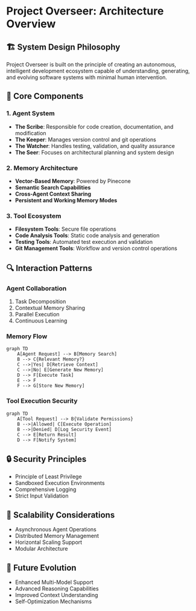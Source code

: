 # Project Overseer: Architecture Overview

## 🏗 System Design Philosophy

Project Overseer is built on the principle of creating an autonomous, intelligent development ecosystem capable of understanding, generating, and evolving software systems with minimal human intervention.

## 🧩 Core Components

### 1. Agent System
- **The Scribe**: Responsible for code creation, documentation, and modification
- **The Keeper**: Manages version control and git operations
- **The Watcher**: Handles testing, validation, and quality assurance
- **The Seer**: Focuses on architectural planning and system design

### 2. Memory Architecture
- **Vector-Based Memory**: Powered by Pinecone
- **Semantic Search Capabilities**
- **Cross-Agent Context Sharing**
- **Persistent and Working Memory Modes**

### 3. Tool Ecosystem
- **Filesystem Tools**: Secure file operations
- **Code Analysis Tools**: Static code analysis and generation
- **Testing Tools**: Automated test execution and validation
- **Git Management Tools**: Workflow and version control operations

## 🔍 Interaction Patterns

### Agent Collaboration
1. Task Decomposition
2. Contextual Memory Sharing
3. Parallel Execution
4. Continuous Learning

### Memory Flow
```mermaid
graph TD
    A[Agent Request] --> B[Memory Search]
    B --> C{Relevant Memory?}
    C -->|Yes| D[Retrieve Context]
    C -->|No| E[Generate New Memory]
    D --> F[Execute Task]
    E --> F
    F --> G[Store New Memory]
```

### Tool Execution Security
```mermaid
graph TD
    A[Tool Request] --> B{Validate Permissions}
    B -->|Allowed| C[Execute Operation]
    B -->|Denied| D[Log Security Event]
    C --> E[Return Result]
    D --> F[Notify System]
```

## 🔒 Security Principles
- Principle of Least Privilege
- Sandboxed Execution Environments
- Comprehensive Logging
- Strict Input Validation

## 🚀 Scalability Considerations
- Asynchronous Agent Operations
- Distributed Memory Management
- Horizontal Scaling Support
- Modular Architecture

## 🔮 Future Evolution
- Enhanced Multi-Model Support
- Advanced Reasoning Capabilities
- Improved Context Understanding
- Self-Optimization Mechanisms
